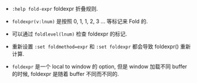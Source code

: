 - `:help fold-expr` foldexpr 折叠规则.

- `foldexpr(v:lnum)` 是按照 0, 1, 1, 2, 3 ... 等标记来 Fold 的.

- 可以通过 `foldlevel(lnum)` 检查 foldexpr 的标记.

- 重新设置 `:set foldmethod=expr` 和 `:set foldexpr` 都会导致 foldexpr() 重新计算.

- `foldexpr` 是一个 local to window 的 option, 但是 window 加载不同 buffer 的时候, foldexpr 是随着 buffer 不同而不同的.

